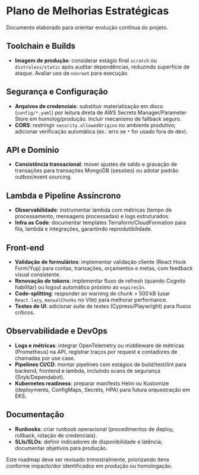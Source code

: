 # Plano de Melhorias Estratégicas

Documento elaborado para orientar evolução contínua do projeto.

## Toolchain e Builds

- **Imagem de produção**: considerar estágio final `scratch` ou `distroless/static` após auditar dependências, reduzindo superfície de ataque. Avaliar uso de `nonroot` para execução.

## Segurança e Configuração

- **Arquivos de credenciais**: substituir materialização em disco (`config/*.yaml`) por leitura direta de AWS Secrets Manager/Parameter Store em homolog/produção. Incluir mecanismo de fallback seguro.
- **CORS**: restringir `security.allowedOrigins` no ambiente produtivo; adicionar verificação automática (ex.: erro se `*` for usado fora de dev).

## API e Domínio

- **Consistência transacional**: mover ajustes de saldo e gravação de transações para transações MongoDB (sessões) ou adotar padrão outbox/event sourcing.

## Lambda e Pipeline Assíncrono

- **Observabilidade**: instrumentar lambda com métricas (tempo de processamento, mensagens processadas) e logs estruturados.
- **Infra as Code**: documentar templates Terraform/CloudFormation para fila, lambda e integrações, garantindo reprodutibilidade.

## Front-end

- **Validação de formulários**: implementar validação cliente (React Hook Form/Yup) para contas, transações, orçamentos e metas, com feedback visual consistente.
- **Renovação de tokens**: implementar fluxo de refresh (quando Cognito habilitar) ou logout automático próximo ao `expiresIn`.
- **Code-splitting**: responder ao warning de chunk > 500 kB (usar `React.lazy`, `manualChunks` no Vite) para melhorar performance.
- **Testes de UI**: adicionar suite de testes (Cypress/Playwright) para fluxos críticos.

## Observabilidade e DevOps

- **Logs e métricas**: integrar OpenTelemetry ou middleware de métricas (Prometheus) na API, registrar traços por request e contadores de chamadas por use case.
- **Pipelines CI/CD**: montar pipelines com estágios de build/test/lint para backend, frontend e lambda, incluindo scans de segurança (Snyk/Dependabot).
- **Kubernetes readiness**: preparar manifests Helm ou Kustomize (deployments, ConfigMaps, Secrets, HPA) para futura orquestração em EKS.

## Documentação

- **Runbooks**: criar runbook operacional (procedimentos de deploy, rollback, rotação de credenciais).
- **SLIs/SLOs**: definir indicadores de disponibilidade e latência; documentar objetivos para produção.

Este roadmap deve ser revisado trimestralmente, priorizando itens conforme impacto/dor identificados em produção ou homologação.
